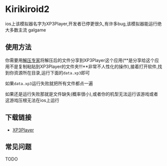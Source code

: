 # Kirikiroid2

ios上该模拟器名字为XP3Player,开发者已停更很久,有许多bug,该模拟器能运行绝大多数主流 galgame

## 使用方法

你需要用[解压专家](https://apps.apple.com/app/id1400133654)将解压后的文件分享到XP3Player这个应用(**是分享给这个应用不是复制粘贴到XP3Player的文件夹!!!**非常不人性化的操作),接着打开软件,找到你资源所在目录,运行下面的`data.xp3`即可

如果`data.xp3`运行失败就把所有文件都点一遍

如果还是运行失败那就是文件缺失(概率很小),或者你的机型无法运行该游戏或者这游戏压根无法在ios上运行

## 下载链接

- [XP3Player](https://apps.apple.com/app/id1064060287)

## 常见问题

TODO
